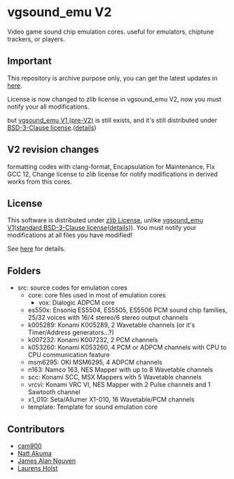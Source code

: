 # vgsound_emu V2

Video game sound chip emulation cores. useful for emulators, chiptune trackers, or players.

## Important

This repository is archive purpose only, you can get the latest updates in [here](https://gitlab.com/cam900/vgsound_emu).

License is now changed to zlib license in vgsound_emu V2, now you must notify your all modifications.

but [vgsound_emu V1 (pre-V2)](https://gitlab.com/cam900/vgsound_emu/-/tree/vgsound_emu_v1) is still exists, and it's still distributed under [BSD-3-Clause license](https://spdx.org/licenses/BSD-3-Clause.html).([details](https://gitlab.com/cam900/vgsound_emu/-/blob/vgsound_emu_v1/LICENSE))

## V2 revision changes

formatting codes with clang-format, Encapsulation for Maintenance, Fix GCC 12, Change license to zlib license for notify modifications in derived works from this cores.

## License

This software is distributed under [zlib License](https://spdx.org/licenses/Zlib.html), unlike [vgsound_emu V1](https://gitlab.com/cam900/vgsound_emu/-/tree/vgsound_emu_v1)([standard BSD-3-Clause license](https://spdx.org/licenses/BSD-3-Clause.html)([details](https://gitlab.com/cam900/vgsound_emu/-/blob/vgsound_emu_v1/LICENSE))).
You must notify your modifications at all files you have modified!

See [here](https://gitlab.com/cam900/vgsound_emu/-/blob/main/LICENSE) for details.

## Folders

- src: source codes for emulation cores
  - core: core files used in most of emulation cores
    - vox: Dialogic ADPCM core
  - es550x: Ensoniq ES5504, ES5505, ES5506 PCM sound chip families, 25/32 voices with 16/4 stereo/6 stereo output channels
  - k005289: Konami K005289, 2 Wavetable channels (or it's Timer/Address generators...?)
  - k007232: Konami K007232, 2 PCM channels
  - k053260: Konami K053260, 4 PCM or ADPCM channels with CPU to CPU communication feature
  - msm6295: OKI MSM6295, 4 ADPCM channels
  - n163: Namco 163, NES Mapper with up to 8 Wavetable channels
  - scc: Konami SCC, MSX Mappers with 5 Wavetable channels
  - vrcvi: Konami VRC VI, NES Mapper with 2 Pulse channels and 1 Sawtooth channel
  - x1_010: Seta/Allumer X1-010, 16 Wavetable/PCM channels
  - template: Template for sound emulation core

## Contributors

- [cam900](https://gitlab.com/cam900)
- [Natt Akuma](https://github.com/akumanatt)
- [James Alan Nguyen](https://github.com/djtuBIG-MaliceX)
- [Laurens Holst](https://github.com/Grauw)
